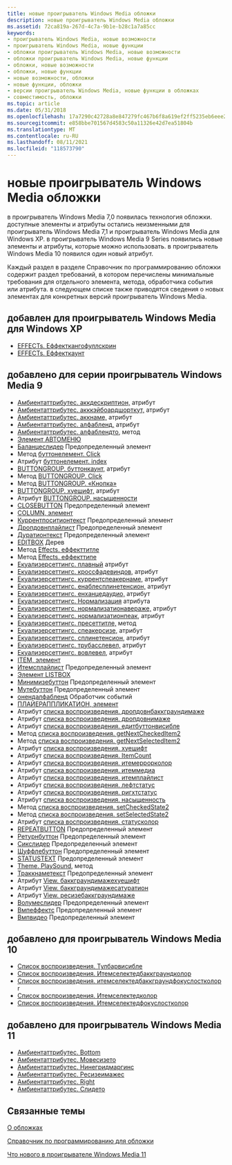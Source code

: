 ```yaml
---
title: новые проигрыватель Windows Media обложки
description: новые проигрыватель Windows Media обложки
ms.assetid: 72ca819a-267d-4c7a-9b1e-b28c1a7a85cc
keywords:
- проигрыватель Windows Media, новые возможности
- проигрыватель Windows Media, новые функции
- обложки проигрыватель Windows Media, новые возможности
- обложки проигрыватель Windows Media, новые функции
- обложки, новые возможности
- обложки, новые функции
- новые возможности, обложки
- новые функции, обложки
- версии проигрыватель Windows Media, новые функции в обложках
- совместимость, обложки
ms.topic: article
ms.date: 05/31/2018
ms.openlocfilehash: 17a7290c42728a8e847279fc467b6f8a619ef2ff5235eb6eee2f1fa2554a9133
ms.sourcegitcommit: e858bbe701567d4583c50a11326e42d7ea51804b
ms.translationtype: MT
ms.contentlocale: ru-RU
ms.lasthandoff: 08/11/2021
ms.locfileid: "118573790"
---
```

# <a name="new-for-windows-media-player-skins"></a>новые проигрыватель Windows Media обложки

в проигрыватель Windows Media 7,0 появилась технология обложки. доступные элементы и атрибуты остались неизменными для проигрыватель Windows Media 7,1 и проигрыватель Windows Media для Windows XP. в проигрыватель Windows Media 9 Series появились новые элементы и атрибуты, которые можно использовать. в проигрыватель Windows Media 10 появился один новый атрибут.

Каждый раздел в разделе Справочник по программированию обложки содержит раздел требований, в котором перечислены минимальные требования для отдельного элемента, метода, обработчика события или атрибута. в следующем списке также приводятся сведения о новых элементах для конкретных версий проигрыватель Windows Media.

## <a name="added-for-windows-media-player-for-windows-xp"></a>добавлен для проигрыватель Windows Media для Windows XP

-   [EFFECTs. Еффекткангофуллскрин](effects-effectcangofullscreen.md)
-   [EFFECTs. Еффекткаунт](effects-effectcount.md)

## <a name="added-for-windows-media-player-9-series"></a>добавлено для серии проигрыватель Windows Media 9

-   [Амбиентаттрибутес. аккдескриптион,](ambientattributes-accdescription.md) атрибут
-   [Амбиентаттрибутес. акккэйбоардшорткут,](ambientattributes-acckeyboardshortcut.md) атрибут
-   [Амбиентаттрибутес. аккнаме,](ambientattributes-accname.md) атрибут
-   [Амбиентаттрибутес. алфабленд,](ambientattributes-alphablend.md) атрибут
-   [Амбиентаттрибутес. алфаблендто,](ambientattributes-alphablendto.md) метод
-   [Элемент АВТОМЕНЮ](automenu-element.md)
-   [Баланцеслидер](balanceslider.md) Предопределенный элемент
-   Метод [буттонелемент. Click](buttonelement-click.md)
-   Атрибут [буттонелемент. index](buttonelement-index.md)
-   [BUTTONGROUP. буттонкаунт,](buttongroup-buttoncount.md) атрибут
-   Метод [BUTTONGROUP. Click](buttongroup-click.md)
-   Метод [BUTTONGROUP. «Кнопка»](buttongroup-getbutton.md)
-   [BUTTONGROUP. хуешифт,](buttongroup-hueshift.md) атрибут
-   Атрибут [BUTTONGROUP. насыщенности](buttongroup-saturation.md)
-   [CLOSEBUTTON](closebutton.md) Предопределенный элемент
-   [COLUMN, элемент](column-element.md)
-   [Куррентпоситионтекст](currentpositiontext.md) Предопределенный элемент
-   [Дропдовнплайлист](dropdownplaylist.md) Предопределенный элемент
-   [Дуратионтекст](durationtext.md) Предопределенный элемент
-   [EDITBOX](editbox-element.md) Дерев
-   Метод [Effects. еффекттитле](effects-effecttitle.md)
-   Метод [Effects. еффекттипе](effects-effecttype.md)
-   [Екуализерсеттингс. плавный](equalizersettings-crossfade.md) атрибут
-   [Екуализерсеттингс. кроссфадевиндов,](equalizersettings-crossfadewindow.md) атрибут
-   [Екуализерсеттингс. куррентспеакернаме,](equalizersettings-currentspeakername.md) атрибут
-   [Екуализерсеттингс. енаблесплинетенсион,](equalizersettings-enablesplinetension.md) атрибут
-   [Екуализерсеттингс. енханцедаудио,](equalizersettings-enhancedaudio.md) атрибут
-   [Екуализерсеттингс. Нормализация](equalizersettings-normalization.md) атрибута
-   [Екуализерсеттингс. нормализатионавераже,](equalizersettings-normalizationaverage.md) атрибут
-   [Екуализерсеттингс. нормализатионпеак,](equalizersettings-normalizationpeak.md) атрибут
-   [Екуализерсеттингс. пресеттитле,](equalizersettings-presettitle.md) метод
-   [Екуализерсеттингс. спеакерсизе,](equalizersettings-speakersize.md) атрибут
-   [Екуализерсеттингс. сплинетенсион,](equalizersettings-splinetension.md) атрибут
-   [Екуализерсеттингс. трубасслевел,](equalizersettings-trubasslevel.md) атрибут
-   [Екуализерсеттингс. вовлевел,](equalizersettings-wowlevel.md) атрибут
-   [ITEM, элемент](item-element.md)
-   [Итемсплайлист](itemsplaylist.md) Предопределенный элемент
-   [Элемент LISTBOX](listbox-element.md)
-   [Минимизебуттон](minimizebutton.md) Предопределенный элемент
-   [Мутебуттон](mutebutton.md) Предопределенный элемент
-   [онендалфабленд](onendalphablend.md) Обработчик событий
-   [ПЛАЙЕРАППЛИКАТИОН, элемент](playerapplication-element.md)
-   Атрибут [списка воспроизведения. дропдовнбаккграундимаже](playlist-dropdownbackgroundimage.md)
-   Атрибут [списка воспроизведения. дропдовнимаже](playlist-dropdownimage.md)
-   Атрибут [списка воспроизведения. едитбуттонвисибле](playlist-editbuttonvisible.md)
-   Метод [списка воспроизведения. getNextCheckedItem2](playlist-getnextcheckeditem2.md)
-   Метод [списка воспроизведения. getNextSelectedItem2](playlist-getnextselecteditem2.md)
-   Атрибут [списка воспроизведения. хуешифт](playlist-hueshift.md)
-   Атрибут [списка воспроизведения. ItemCount](playlist-itemcount.md)
-   Атрибут [списка воспроизведения. итемеррорколор](playlist-itemerrorcolor.md)
-   Атрибут [списка воспроизведения. итеммедиа](playlist-itemmedia.md)
-   Атрибут [списка воспроизведения. итемплайлист](playlist-itemplaylist.md)
-   Атрибут [списка воспроизведения. лефтстатус](playlist-leftstatus.md)
-   Атрибут [списка воспроизведения. ригхтстатус](playlist-rightstatus.md)
-   Атрибут [списка воспроизведения. насыщенность](playlist-saturation.md)
-   Метод [списка воспроизведения. setCheckedState2](playlist-setcheckedstate2.md)
-   Метод [списка воспроизведения. setSelectedState2](playlist-setselectedstate2.md)
-   Атрибут [списка воспроизведения. статусколор](playlist-statuscolor.md)
-   [REPEATBUTTON](repeatbutton.md) Предопределенный элемент
-   [Ретурнбуттон](returnbutton.md) Предопределенный элемент
-   [Сикслидер](seekslider.md) Предопределенный элемент
-   [Шуффлебуттон](shufflebutton.md) Предопределенный элемент
-   [STATUSTEXT](statustext.md) Предопределенный элемент
-   [Theme. PlaySound,](theme-playsound.md) метод
-   [Траккнаметекст](tracknametext.md) Предопределенный элемент
-   Атрибут [View. баккграундимажехуешифт](view-backgroundimagehueshift.md)
-   Атрибут [View. баккграундимажесатуратион](view-backgroundimagesaturation.md)
-   Атрибут [View. ресизебаккграундимаже](view-resizebackgroundimage.md)
-   [Волумеслидер](volumeslider.md) Предопределенный элемент
-   [Вмпеффектс](wmpeffects.md) Предопределенный элемент
-   [Вмпвидео](wmpvideo.md) Предопределенный элемент

## <a name="added-for-windows-media-player-10"></a>добавлено для проигрыватель Windows Media 10

-   [Список воспроизведения. Тулбарвисибле](playlist-toolbarvisible.md)
-   [Список воспроизведения. Итемселектедбаккграундколор](playlist-itemselectedbackgroundcolor.md)
-   [Список воспроизведения. итемселектедбаккграундфокуслостколор](playlist-itemselectedbackgroundfocuslostcolor.md) r
-   [Список воспроизведения. Итемселектедколор](playlist-itemselectedcolor.md)
-   [Список воспроизведения. Итемселектедфокуслостколор](playlist-itemselectedfocuslostcolor.md)

## <a name="added-for-windows-media-player-11"></a>добавлено для проигрыватель Windows Media 11

-   [Амбиентаттрибутес. Bottom](ambientattributes-bottom.md)
-   [Амбиентаттрибутес. Мовесизето](ambientattributes-movesizeto.md)
-   [Амбиентаттрибутес. Нинегридмаргинс](ambientattributes-ninegridmargins.md)
-   [Амбиентаттрибутес. Ресизеимажес](ambientattributes-resizeimages.md)
-   [Амбиентаттрибутес. Right](ambientattributes-right.md)
-   [Амбиентаттрибутес. Слидето](ambientattributes-slideto.md)

## <a name="related-topics"></a>Связанные темы

<dl> <dt>

[О обложках](about-skins.md)
</dt> <dt>

[Справочник по программированию для обложки](skin-programming-reference.md)
</dt> <dt>

[Что нового в проигрывателе Windows Media 11](what-was-new-in-windows-media-player-11.md)
</dt> </dl>

 

 




